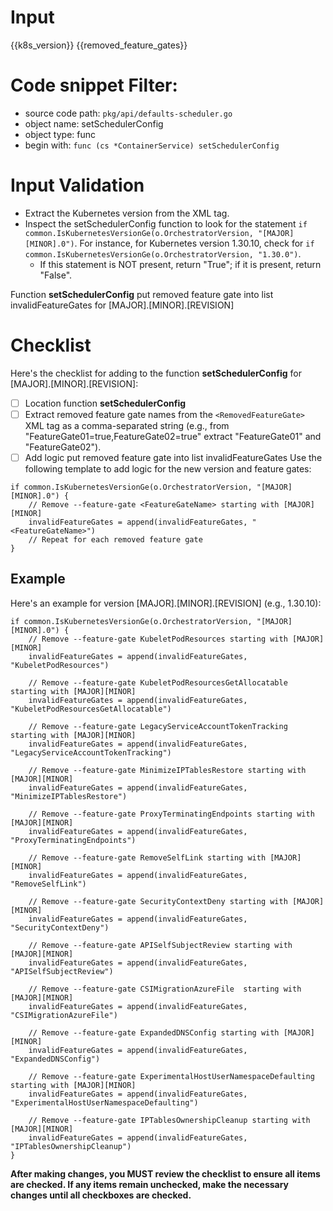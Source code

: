 
# Input 
<KubernetesVersion>{{k8s_version}}</KubernetesVersion>
<RemovedFeatureGate>{{removed_feature_gates}}</RemovedFeatureGate>

# Code snippet Filter:
   - source code path: `pkg/api/defaults-scheduler.go`
   - object name: setSchedulerConfig
   - object type: func
   - begin with: `func (cs *ContainerService) setSchedulerConfig`

# Input Validation
- Extract the Kubernetes version from the <KubernetesVersion> XML tag.
- Inspect the setSchedulerConfig function to look for the statement `if common.IsKubernetesVersionGe(o.OrchestratorVersion, "[MAJOR][MINOR].0")`. For instance, for Kubernetes version 1.30.10, check for `if common.IsKubernetesVersionGe(o.OrchestratorVersion, "1.30.0")`.
    - If this statement is NOT present, return "True"; if it is present, return "False".

Function **setSchedulerConfig** put removed feature gate into list invalidFeatureGates for [MAJOR].[MINOR].[REVISION]

# Checklist
Here's the checklist for adding to the function **setSchedulerConfig** for [MAJOR].[MINOR].[REVISION]:

- [ ] Location function **setSchedulerConfig**
- [ ] Extract removed feature gate names from the `<RemovedFeatureGate>` XML tag as a comma-separated string (e.g., from "FeatureGate01=true,FeatureGate02=true" extract "FeatureGate01" and "FeatureGate02").
- [ ] Add logic put removed feature gate into list invalidFeatureGates
  Use the following template to add logic for the new version and feature gates:

```
if common.IsKubernetesVersionGe(o.OrchestratorVersion, "[MAJOR][MINOR].0") {
    // Remove --feature-gate <FeatureGateName> starting with [MAJOR][MINOR]
    invalidFeatureGates = append(invalidFeatureGates, "<FeatureGateName>")
    // Repeat for each removed feature gate
}
```
## Example

Here's an example for version [MAJOR].[MINOR].[REVISION] (e.g., 1.30.10):


	if common.IsKubernetesVersionGe(o.OrchestratorVersion, "[MAJOR][MINOR].0") {
		// Remove --feature-gate KubeletPodResources starting with [MAJOR][MINOR]
		invalidFeatureGates = append(invalidFeatureGates, "KubeletPodResources")

		// Remove --feature-gate KubeletPodResourcesGetAllocatable starting with [MAJOR][MINOR]
		invalidFeatureGates = append(invalidFeatureGates, "KubeletPodResourcesGetAllocatable")

		// Remove --feature-gate LegacyServiceAccountTokenTracking starting with [MAJOR][MINOR]
		invalidFeatureGates = append(invalidFeatureGates, "LegacyServiceAccountTokenTracking")

		// Remove --feature-gate MinimizeIPTablesRestore starting with [MAJOR][MINOR]
		invalidFeatureGates = append(invalidFeatureGates, "MinimizeIPTablesRestore")

		// Remove --feature-gate ProxyTerminatingEndpoints starting with [MAJOR][MINOR]
		invalidFeatureGates = append(invalidFeatureGates, "ProxyTerminatingEndpoints")

		// Remove --feature-gate RemoveSelfLink starting with [MAJOR][MINOR]
		invalidFeatureGates = append(invalidFeatureGates, "RemoveSelfLink")

		// Remove --feature-gate SecurityContextDeny starting with [MAJOR][MINOR]
		invalidFeatureGates = append(invalidFeatureGates, "SecurityContextDeny")

		// Remove --feature-gate APISelfSubjectReview starting with [MAJOR][MINOR]
		invalidFeatureGates = append(invalidFeatureGates, "APISelfSubjectReview")

		// Remove --feature-gate CSIMigrationAzureFile  starting with [MAJOR][MINOR]
		invalidFeatureGates = append(invalidFeatureGates, "CSIMigrationAzureFile")

		// Remove --feature-gate ExpandedDNSConfig starting with [MAJOR][MINOR]
		invalidFeatureGates = append(invalidFeatureGates, "ExpandedDNSConfig")

		// Remove --feature-gate ExperimentalHostUserNamespaceDefaulting starting with [MAJOR][MINOR]
		invalidFeatureGates = append(invalidFeatureGates, "ExperimentalHostUserNamespaceDefaulting")

		// Remove --feature-gate IPTablesOwnershipCleanup starting with [MAJOR][MINOR]
		invalidFeatureGates = append(invalidFeatureGates, "IPTablesOwnershipCleanup")
	}


**After making changes, you MUST review the checklist to ensure all items are checked. If any items remain unchecked, make the necessary changes until all checkboxes are checked.**

